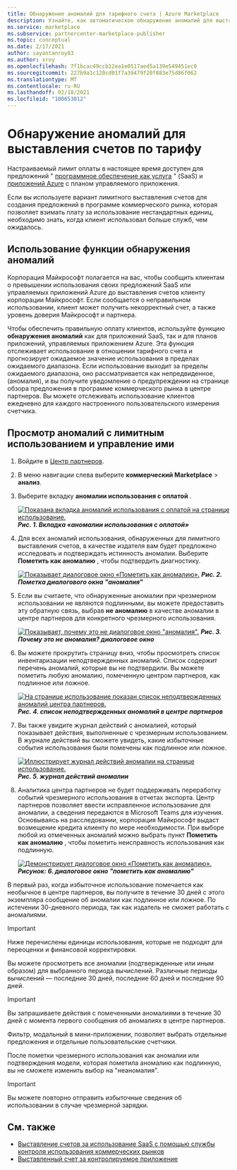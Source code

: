 ```yaml
---
title: Обнаружение аномалий для тарифного счета | Azure Marketplace
description: Узнайте, как автоматическое обнаружение аномалий для выставления счетов помогает убедиться, что клиенты выставляются правильно с учетом использования предложения коммерческого рынка.
ms.service: marketplace
ms.subservice: partnercenter-marketplace-publisher
ms.topic: conceptual
ms.date: 2/17/2021
author: sayantanroy83
ms.author: sroy
ms.openlocfilehash: 7f1bcac49ccb12ea1e0517aed5a139e549451ec0
ms.sourcegitcommit: 227b9a1c120cd01f7a39479f20f883e75d86f062
ms.translationtype: MT
ms.contentlocale: ru-RU
ms.lasthandoff: 02/18/2021
ms.locfileid: "100653012"
---
```

# <a name="anomaly-detection-for-metered-billing"></a>Обнаружение аномалий для выставления счетов по тарифу

Настраиваемый лимит оплаты в настоящее время доступен для предложений " [программное обеспечение как услуга](plan-saas-offer.md) " (SaaS) и [приложений Azure](plan-azure-application-offer.md#types-of-plans) с планом управляемого приложения.

Если вы используете вариант лимитного выставления счетов для создания предложений в программе коммерческого рынка, которая позволяет взимать плату за использование нестандартных единиц, необходимо знать, когда клиент использовал больше служб, чем ожидалось.

## <a name="use-the-anomaly-detection-feature"></a>Использование функции обнаружения аномалий

Корпорация Майкрософт полагается на вас, чтобы сообщить клиентам о превышении использования своих предложений SaaS или управляемых приложений Azure до выставления счетов клиенту корпорации Майкрософт. Если сообщается о неправильном использовании, клиент может получить некорректный счет, а также уровень доверия Майкрософт и партнера.

Чтобы обеспечить правильную оплату клиентов, используйте функцию **обнаружения аномалий** как для приложений SaaS, так и для планов приложений, управляемых приложением Azure. Эта функция отслеживает использование в отношении тарифного счета и прогнозирует ожидаемое значение использования в пределах ожидаемого диапазона. Если использование выходит за пределы ожидаемого диапазона, оно рассматривается как непредвиденное, (аномалия), и вы получите уведомление о предупреждении на странице обзора предложения в программе коммерческого рынка в центре партнеров. Вы можете отслеживать использование клиентов ежедневно для каждого настроенного пользовательского измерения счетчика.

## <a name="view-and-manage-metered-usage-anomalies"></a>Просмотр аномалий с лимитным использованием и управление ими

1. Войдите в [Центр партнеров](https://partner.microsoft.com/dashboard/home).
1. В меню навигации слева выберите **коммерческий Marketplace**  >  **анализ**.
1. Выберите вкладку **аномалии использования с оплатой** .

    [![Показана вкладка аномалий использования с оплатой на странице использование.](./media/anomaly-detection/metered-usage-anomalies.png)](./media/anomaly-detection/metered-usage-anomalies.png#lightbox)
    ***Рис. 1. Вкладка «аномалии использования с оплатой»***

1. Для всех аномалий использования, обнаруженных для лимитного выставления счетов, в качестве издателя вам будет предложено исследовать и подтверждать истинность аномалии. Выберите **Пометить как аномалию** , чтобы подтвердить диагностику.

     [![Показывает диалоговое окно «Пометить как аномалию».](./media/anomaly-detection/mark-as-anomaly.png)](./media/anomaly-detection/mark-as-anomaly.png#lightbox)
    ***Рис. 2. Пометка диалогового окна "аномалия"***

1. Если вы считаете, что обнаруженные аномалии при чрезмерном использовании не являются подлинными, вы можете предоставить эту обратную связь, выбрав **не аномалию** в качестве аномалии в центре партнеров для конкретного чрезмерного использования.

    [![Показывает, почему это не диалоговое окно "аномалия".](./media/anomaly-detection/why-is-it-not-an-anomaly.png)](./media/anomaly-detection/why-is-it-not-an-anomaly.png#lightbox)
    ***Рис. 3. Почему это не аномалия? диалоговое окно***

1. Вы можете прокрутить страницу вниз, чтобы просмотреть список инвентаризации неподтвержденных аномалий. Список содержит перечень аномалий, которые вы не подтвердили. Вы можете пометить любую аномалию, помеченную центром партнеров, как подлинное или ложное.

   [![На странице использование показан список неподтвержденных аномалий центра партнеров.](./media/anomaly-detection/unacknowledged-anomalies.png)](./media/anomaly-detection/unacknowledged-anomalies.png#lightbox)
    ***Рис. 4. список неподтвержденных аномалий в центре партнеров***

1. Вы также увидите журнал действий с аномалией, который показывает действия, выполненные с чрезмерным использованием. В журнале действий вы сможете увидеть, какие избыточные события использования были помечены как подлинное или ложное.

   [ ![ Иллюстрирует журнал действий аномалии на странице использование.](./media/anomaly-detection/anomaly-action-log.png)](./media/anomaly-detection/anomaly-action-log.png#lightbox) 
    ***Рис. 5. журнал действий аномалии***

1. Аналитика центра партнеров не будет поддерживать переработку событий чрезмерного использования в отчетах экспорта. Центр партнеров позволяет ввести исправленное использование для аномалии, а сведения передаются в Microsoft Teams для изучения. Основываясь на расследовании, корпорация Майкрософт выдаст возмещение кредита клиенту по мере необходимости. При выборе любой из отмеченных аномалий можно выбрать пункт **Пометить как аномалию** , чтобы пометить неисправность использования как подлинную.

   [ ![ Демонстрирует диалоговое окно «Пометить как аномалию».](./media/anomaly-detection/new-reported-usage.png)](./media/anomaly-detection/new-reported-usage.png#lightbox) 
    ***Рисунок: 6. диалоговое окно "пометить как аномалию"***

В первый раз, когда избыточное использование помечается как необычное в центре партнеров, вы получите в течение 30 дней с этого экземпляра сообщение об аномалии как подлинное или ложное. По истечении 30-дневного периода, так как издатель не сможет работать с аномалиями.

> [!IMPORTANT]
> Ниже перечислены единицы использования, которые не подходят для переоценки и финансовой корректировки.

Вы можете просмотреть все аномалии (подтвержденные или иным образом) для выбранного периода вычислений. Различные периоды вычислений — последние 30 дней, последние 60 дней и последние 90 дней.

> [!IMPORTANT]
> Вы запрашиваете действия с помеченными аномалиями в течение 30 дней с момента первого сообщения об аномалиях в центре партнеров.

Фильтр, модальный в мини-приложении, позволяет выбрать отдельные предложения и отдельные пользовательские счетчики.

После пометки чрезмерного использования как аномалии или подтверждения модели, которая пометила аномалию как подлинную, вы не сможете изменить выбор на "неаномалия".

> [!IMPORTANT]
> Вы можете повторно отправить избыточные сведения об использовании в случае чрезмерной зарядки.

## <a name="see-also"></a>См. также
- [Выставление счетов за использование SaaS с помощью службы контроля использования коммерческих рынков](./partner-center-portal/saas-metered-billing.md)
- [Выставленный счет за контролируемое приложение](./partner-center-portal/azure-app-metered-billing.md)
